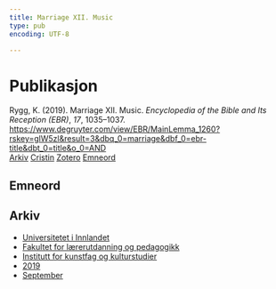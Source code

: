 ```yaml
---
title: Marriage XII. Music
type: pub
encoding: UTF-8

---
```

<h1>Publikasjon</h1>
<article id="csl-bib-container-ZYMZYEMI" class="csl-bib-container">
  <div class="csl-bib-body"> <div class="csl-entry">Rygg, K. (2019). Marriage XII. Music. <i>Encyclopedia of the Bible and Its Reception (EBR)</i>, <i>17</i>, 1035–1037. <a href="https://www.degruyter.com/view/EBR/MainLemma_1260?rskey=glW5zl&#38;result=3&#38;dbq_0=marriage&#38;dbf_0=ebr-title&#38;dbt_0=title&#38;o_0=AND">https://www.degruyter.com/view/EBR/MainLemma_1260?rskey=glW5zl&#38;result=3&#38;dbq_0=marriage&#38;dbf_0=ebr-title&#38;dbt_0=title&#38;o_0=AND</a></div> </div>
  <div class="csl-bib-buttons">
    <a href="#taxonomy-article-ZYMZYEMI" alt="archive" class="csl-bib-button">Arkiv</a>
    <a href="https://app.cristin.no/results/show.jsf?id=1731161" alt="Cristin" class="csl-bib-button">Cristin</a>
    <a href="http://zotero.org/groups/5881554/items/ZYMZYEMI" alt="Zotero" class="csl-bib-button">Zotero</a>
    <a href="#keywords-article-ZYMZYEMI" alt="keywords" class="csl-bib-button">Emneord</a>
  </div>
  <div id="csl-bib-meta-container-ZYMZYEMI"></div>
</article>
<div id="csl-bib-meta-ZYMZYEMI" class="csl-bib-meta">
  <article id="keywords-article-ZYMZYEMI" class="keywords-article">
    <h1>Emneord</h1>
    
  </article>
  <article id="taxonomy-article-ZYMZYEMI" class="taxonomy-article">
    <h1>Arkiv</h1>
    <ul>
      <li>
        <a href="/nn/archive/?key=3DCRN523">Universitetet i Innlandet</a>
      </li>
      <li>
        <a href="/nn/archive/?key=WYNZA47F">Fakultet for lærerutdanning og pedagogikk</a>
      </li>
      <li>
        <a href="/nn/archive/?key=VBB2T4VJ">Institutt for kunstfag og kulturstudier</a>
      </li>
      <li>
        <a href="/nn/archive/?key=N3YI5B9V">2019</a>
      </li>
      <li>
        <a href="/nn/archive/?key=AEXU9G9P">September</a>
      </li>
    </ul>
  </article>
</div>
